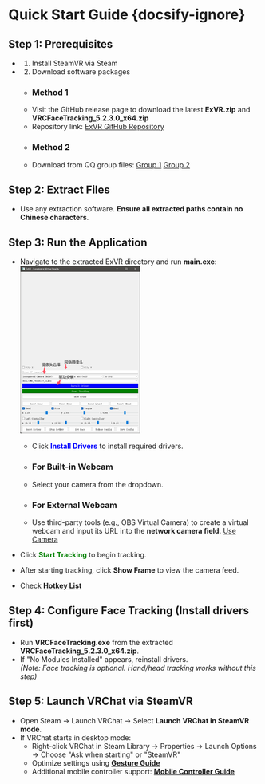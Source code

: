 # Quick Start Guide {docsify-ignore}

## Step 1: Prerequisites
- 1. Install SteamVR via Steam
- 2. Download software packages
  - ### Method 1
  - Visit the GitHub release page to download the latest __ExVR.zip__ and __VRCFaceTracking_5.2.3.0_x64.zip__  
  - Repository link: <font color=#FF0000>[ExVR GitHub Repository](https://github.com/xiaofeiyu0723/ExVR)</font>
  - ### Method 2
  - Download from QQ group files: <font color=#FF0000>[Group 1](https://qm.qq.com/q/U5hbplyBUW) [Group 2](https://qm.qq.com/q/tktl9IDwWc)</font>

## Step 2: Extract Files
- Use any extraction software. **Ensure all extracted paths contain no Chinese characters**.

## Step 3: Run the Application
- Navigate to the extracted ExVR directory and run **main.exe**:
<br><img src="/zh-cn/images/info.png" style="width: 90%; max-width: 50%; height: auto;">
  - Click <font color=blue>__Install Drivers__</font> to install required drivers.
  - ### For Built-in Webcam
  - Select your camera from the dropdown.
  - ### For External Webcam
  - Use third-party tools (e.g., OBS Virtual Camera) to create a virtual webcam and input its URL into the **network camera field**.
     [Use Camera](/en/camera.md)

- Click <font color=green>__Start Tracking__</font> to begin tracking.
- After starting tracking, click **Show Frame** to view the camera feed.
- Check <font color=red>[__Hotkey List__](/en/hotkey.md#Keybind-Settings)</font>

## Step 4: Configure Face Tracking (Install drivers first)
- Run **VRCFaceTracking.exe** from the extracted __VRCFaceTracking_5.2.3.0_x64.zip__.
- If "No Modules Installed" appears, reinstall drivers.  
*(Note: Face tracking is optional. Hand/head tracking works without this step)*

## Step 5: Launch VRChat via SteamVR
- Open Steam → Launch VRChat → Select **Launch VRChat in SteamVR mode**.
- If VRChat starts in desktop mode:
  - Right-click VRChat in Steam Library → Properties → Launch Options → Choose "Ask when starting" or "SteamVR"
  - Optimize settings using [__Gesture Guide__](/en/gestura.md#How-to-Use-Gestures-and-Shortcuts-Properly)
  - Additional mobile controller support: [__Mobile Controller Guide__](/en/fakehand.md#Mobile-Controller-Usage-Guide)